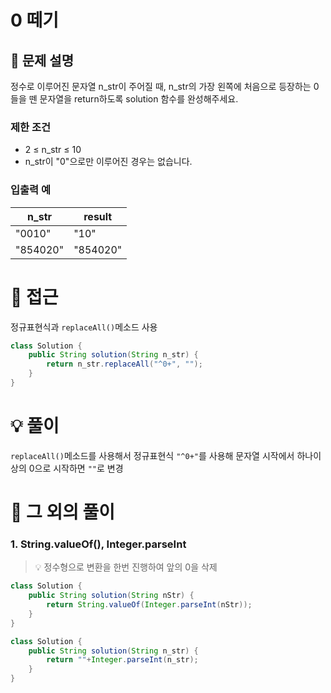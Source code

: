 # 0 떼기

## 📌 문제 설명

정수로 이루어진 문자열 n_str이 주어질 때, n_str의 가장 왼쪽에 처음으로 등장하는 0들을 뗀 문자열을 return하도록 solution 함수를 완성해주세요.

### 제한 조건

- 2 ≤ n_str ≤ 10
- n_str이 "0"으로만 이루어진 경우는 없습니다.

### 입출력 예

| n_str    | result   |
| -------- | -------- |
| "0010"   | "10"     |
| "854020" | "854020" |

# 🧐 접근

정규표현식과 `replaceAll()`메소드 사용

```java
class Solution {
    public String solution(String n_str) {
        return n_str.replaceAll("^0+", "");
    }
}
```

# 💡 풀이

`replaceAll()`메소드를 사용해서 정규표현식 `"^0+"`를 사용해 문자열 시작에서 하나이상의 0으로 시작하면 `""`로 변경

# 📘 그 외의 풀이

### 1. String.valueOf(), Integer.parseInt

> 💡 정수형으로 변환을 한번 진행하여 앞의 0을 삭제

```java
class Solution {
    public String solution(String nStr) {
        return String.valueOf(Integer.parseInt(nStr));
    }
}
```

```java
class Solution {
    public String solution(String n_str) {
        return ""+Integer.parseInt(n_str);
    }
}
```